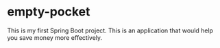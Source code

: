 # empty-pocket
This is my first Spring Boot project. This is an application that would help you save money more effectively.
